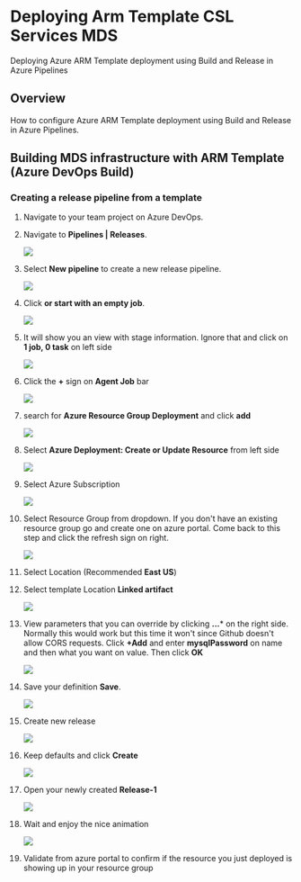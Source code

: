 # Deploying Arm Template CSL Services MDS
Deploying Azure ARM Template deployment using Build and Release in Azure Pipelines


## Overview ##

How to configure Azure ARM Template deployment using Build and Release in Azure Pipelines.

## Building MDS infrastructure with ARM Template (Azure DevOps Build) ##


### Creating a release pipeline from a template ###

1. Navigate to your team project on Azure DevOps.

1. Navigate to **Pipelines \| Releases**.

    ![](images/000.png)

1. Select **New pipeline** to create a new release pipeline.

    ![](images/001.png)

1. Click  **or start with an empty job**.

    ![](images/002.png)

1. It will show you an view with stage information. Ignore that and click on **1 job, 0 task** on left side

    ![](images/1.png)

1. Click the **+** sign on **Agent Job** bar

    ![](images/004.png)

1. search for **Azure Resource Group Deployment** and click **add**

    ![](images/005.png)

1. Select **Azure Deployment: Create or Update Resource** from left side

    ![](images/006.png)

1. Select Azure Subscription

    ![](images/007.png)
    
1. Select Resource Group from dropdown. If you don't have an existing resource group go and create one on azure portal. Come back to this step and click the refresh sign on right.

    ![](images/008.png)
    
1. Select Location (Recommended **East US**)

1. Select template Location  **Linked  artifact**
    
    ![](images/009.png)
    
1. View parameters that you can override by clicking **...*** on the right side. Normally this would work but this time it won't since Github doesn't allow CORS requests. Click **+Add** and enter **mysqlPassword** on name and then what you want on value. Then click **OK**

    ![](images/010.png)

1. Save your definition **Save**.

    ![](images/011.png)
    
1. Create new release

    ![](images/012.png)
    
1. Keep defaults and click **Create**

   ![](images/013.png)
   
1. Open your newly created **Release-1**

   ![](images/014.png)
   
1. Wait and enjoy the nice animation

   ![](images/015.png)
   
1. Validate from azure portal to confirm if the resource you just deployed is showing up in your resource group